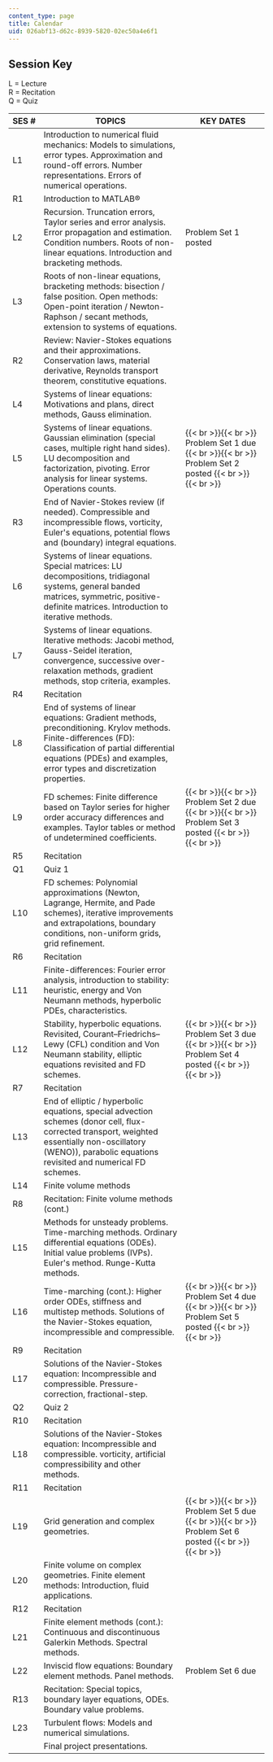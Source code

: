 ```yaml
---
content_type: page
title: Calendar
uid: 026abf13-d62c-8939-5820-02ec50a4e6f1
---
```


Session Key
-----------

L = Lecture  
R = Recitation  
Q = Quiz

| SES # | TOPICS | KEY DATES |
| --- | --- | --- |
| L1 | Introduction to numerical fluid mechanics: Models to simulations, error types. Approximation and round-off errors. Number representations. Errors of numerical operations. | &nbsp; |
| R1 | Introduction to MATLAB® | &nbsp; |
| L2 | Recursion. Truncation errors, Taylor series and error analysis. Error propagation and estimation. Condition numbers. Roots of non-linear equations. Introduction and bracketing methods. | Problem Set 1 posted |
| L3 | Roots of non-linear equations, bracketing methods: bisection / false position. Open methods: Open-point iteration / Newton-Raphson / secant methods, extension to systems of equations. | &nbsp; |
| R2 | Review: Navier-Stokes equations and their approximations. Conservation laws, material derivative, Reynolds transport theorem, constitutive equations. | &nbsp; |
| L4 | Systems of linear equations: Motivations and plans, direct methods, Gauss elimination. | &nbsp; |
| L5 | Systems of linear equations. Gaussian elimination (special cases, multiple right hand sides). LU decomposition and factorization, pivoting. Error analysis for linear systems. Operations counts. |  {{< br >}}{{< br >}} Problem Set 1 due {{< br >}}{{< br >}} Problem Set 2 posted {{< br >}}{{< br >}}  |
| R3 | End of Navier-Stokes review (if needed). Compressible and incompressible flows, vorticity, Euler's equations, potential flows and (boundary) integral equations. | &nbsp; |
| L6 | Systems of linear equations. Special matrices: LU decompositions, tridiagonal systems, general banded matrices, symmetric, positive-definite matrices. Introduction to iterative methods. | &nbsp; |
| L7 | Systems of linear equations. Iterative methods: Jacobi method, Gauss-Seidel iteration, convergence, successive over-relaxation methods, gradient methods, stop criteria, examples. | &nbsp; |
| R4 | Recitation | &nbsp; |
| L8 | End of systems of linear equations: Gradient methods, preconditioning. Krylov methods. Finite-differences (FD): Classification of partial differential equations (PDEs) and examples, error types and discretization properties. | &nbsp; |
| L9 | FD schemes: Finite difference based on Taylor series for higher order accuracy differences and examples. Taylor tables or method of undetermined coefficients. |  {{< br >}}{{< br >}} Problem Set 2 due {{< br >}}{{< br >}} Problem Set 3 posted {{< br >}}{{< br >}}  |
| R5 | Recitation | &nbsp; |
| Q1 | Quiz 1 | &nbsp; |
| L10 | FD schemes: Polynomial approximations (Newton, Lagrange, Hermite, and Pade schemes), iterative improvements and extrapolations, boundary conditions, non-uniform grids, grid refinement. | &nbsp; |
| R6 | Recitation | &nbsp; |
| L11 | Finite-differences: Fourier error analysis, introduction to stability: heuristic, energy and Von Neumann methods, hyperbolic PDEs, characteristics. | &nbsp; |
| L12 | Stability, hyperbolic equations. Revisited, Courant–Friedrichs–Lewy (CFL) condition and Von Neumann stability, elliptic equations revisited and FD schemes. |  {{< br >}}{{< br >}} Problem Set 3 due {{< br >}}{{< br >}} Problem Set 4 posted {{< br >}}{{< br >}}  |
| R7 | Recitation | &nbsp; |
| L13 | End of elliptic / hyperbolic equations, special advection schemes (donor cell, flux-corrected transport, weighted essentially non-oscillatory (WENO)), parabolic equations revisited and numerical FD schemes. | &nbsp; |
| L14 | Finite volume methods | &nbsp; |
| R8 | Recitation: Finite volume methods (cont.) | &nbsp; |
| L15 | Methods for unsteady problems. Time-marching methods. Ordinary differential equations (ODEs). Initial value problems (IVPs). Euler's method. Runge-Kutta methods. | &nbsp; |
| L16 | Time-marching (cont.): Higher order ODEs, stiffness and multistep methods. Solutions of the Navier-Stokes equation, incompressible and compressible. |  {{< br >}}{{< br >}} Problem Set 4 due {{< br >}}{{< br >}} Problem Set 5 posted {{< br >}}{{< br >}}  |
| R9 | Recitation | &nbsp; |
| L17 | Solutions of the Navier-Stokes equation: Incompressible and compressible. Pressure-correction, fractional-step. | &nbsp; |
| Q2 | Quiz 2 | &nbsp; |
| R10 | Recitation | &nbsp; |
| L18 | Solutions of the Navier-Stokes equation: Incompressible and compressible. vorticity, artificial compressibility and other methods. | &nbsp; |
| R11 | Recitation | &nbsp; |
| L19 | Grid generation and complex geometries. |  {{< br >}}{{< br >}} Problem Set 5 due {{< br >}}{{< br >}} Problem Set 6 posted {{< br >}}{{< br >}}  |
| L20 | Finite volume on complex geometries. Finite element methods: Introduction, fluid applications. | &nbsp; |
| R12 | Recitation | &nbsp; |
| L21 | Finite element methods (cont.): Continuous and discontinuous Galerkin Methods. Spectral methods. | &nbsp; |
| L22 | Inviscid flow equations: Boundary element methods. Panel methods. | Problem Set 6 due |
| R13 | Recitation: Special topics, boundary layer equations, ODEs. Boundary value problems. | &nbsp; |
| L23 | Turbulent flows: Models and numerical simulations. | &nbsp; |
| &nbsp; | Final project presentations. |